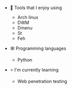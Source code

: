 - 🐧 Tools that I enjoy using
  - Arch linux
  - DWM
  - Dmenu
  - St
  - Feh


- 🕸 Programming languages
	
	
  - Python
  

- ⭐️ I'm currently learning
	- Web penetration testing

